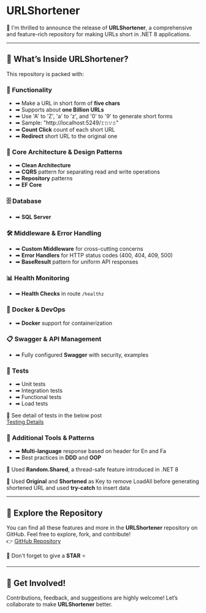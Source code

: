 # URLShortener

🚀 I'm thrilled to announce the release of **URLShortener**, a comprehensive and feature-rich repository for making URLs short in .NET 8 applications.

---

## 🌟 What’s Inside URLShortener?

This repository is packed with:

### 🚨 Functionality

- ➡ Make a URL in short form of **five chars**
- ➡ Supports about **one Billion URLs**
- ➡ Use 'A' to 'Z', 'a' to 'z', and '0' to '9' to generate short forms
- ➡ Sample: "http://localhost:5249/𝚛𝚗𝚟𝚜"
- ➡ **Count Click** count of each short URL
- ➡ **Redirect** short URL to the original one

### 🔧 Core Architecture & Design Patterns

- ➡ **Clean Architecture**
- ➡ **CQRS** pattern for separating read and write operations
- ➡ **Repository** patterns
- ➡ **EF Core**

### 🗄️ Database

- ➡ **SQL Server**

### 🛠️ Middleware & Error Handling

- ➡ **Custom Middleware** for cross-cutting concerns
- ➡ **Error Handlers** for HTTP status codes (400, 404, 409, 500)
- ➡ **BaseResult** pattern for uniform API responses

### 📊 Health Monitoring

- ➡ **Health Checks** in route `/healthz`

### 🐳 Docker & DevOps

- ➡ **Docker** support for containerization

### 📋 Swagger & API Management

- ➡ Fully configured **Swagger** with security, examples

### 🔰 Tests

- ➡ Unit tests
- ➡ Integration tests
- ➡ Functional tests
- ➡ Load tests

🛑 See detail of tests in the below post  
[Testing Details](https://www.linkedin.com/posts/behzaddara_tests-unittest-integrationtest-activity-7240275533043781632-EBQ0?utm_source=share&utm_medium=member_desktop)

### 📌 Additional Tools & Patterns

- ➡ **Multi-language** response based on header for En and Fa
- ➡ Best practices in **DDD** and **OOP**

🛑 Used **Random.Shared**, a thread-safe feature introduced in .NET 8

🛑 Used **Original** and **Shortened** as Key to remove LoadAll before generating shortened URL and used **try-catch** to insert data

---

## 🔗 Explore the Repository

You can find all these features and more in the **URLShortener** repository on GitHub. Feel free to explore, fork, and contribute!  
👉 [GitHub Repository](https://lnkd.in/d6YXFT83)

🌟 Don't forget to give a **STAR** ⭐ 

---

## 🤝 Get Involved!

Contributions, feedback, and suggestions are highly welcome! Let’s collaborate to make **URLShortener** better.
